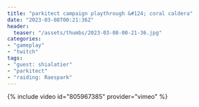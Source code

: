 ```yaml
---
title: "parkitect campaign playthrough &#124; coral caldera"
date: "2023-03-08T00:21:36Z"
header:
  teaser: "/assets/thumbs/2023-03-08-00-21-36.jpg"
categories:
- "gameplay"
- "twitch"
tags:
- "guest: shialatier"
- "parkitect"
- "raiding: Raespark"
---
```

{% include video id="805967385" provider="vimeo" %}
